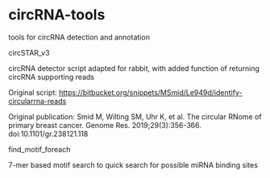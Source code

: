 # circRNA-tools
tools for circRNA detection and annotation

circSTAR_v3

circRNA detector script adapted for rabbit, with added function of returning circRNA supporting reads

Original script: https://bitbucket.org/snippets/MSmid/Le949d/identify-circularrna-reads

Original publication: Smid M, Wilting SM, Uhr K, et al. The circular RNome of primary breast cancer. Genome Res. 2019;29(3):356-366. doi:10.1101/gr.238121.118

find_motif_foreach

7-mer based motif search to quick search for possible miRNA binding sites
